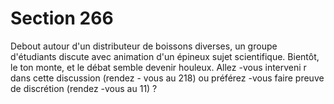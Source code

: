 # Section 266

Debout autour d'un distributeur de boissons diverses, un groupe
d'étudiants discute avec animation d'un épineux sujet
scientifique. Bientôt, le ton monte, et le débat semble devenir
houleux. Allez -vous interveni r dans cette discussion (rendez -
vous au 218) ou préférez -vous faire preuve de discrétion
(rendez -vous au 11) ?